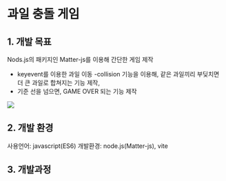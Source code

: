 # 과일 충돌 게임

## 1. 개발 목표
Nods.js의 패키지인 Matter-js를 이용해 간단한 게임 제작
- keyevent를 이용한 과일 이동
-collision  기능을 이용해, 같은 과일끼리 부딪치면 더 큰 과일로 합쳐지는 
  기능 제작,
- 기준 선을 넘으면, GAME OVER 되는 기능 제작

<img src='https://github.com/red2132/Fruit_game_Project/assets/86100654/e0a1ff8f-2111-4b3a-98c4-384868f7a074'>

## 2. 개발 환경
사용언어: javascript(ES6)
개발환경: node.js(Matter-js), vite

## 3. 개발과정
